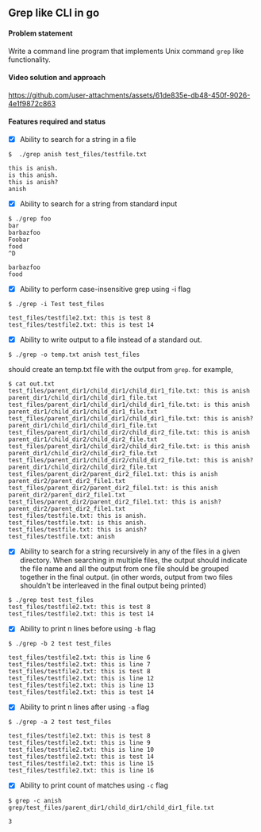 ## Grep like CLI in go

#### Problem statement

Write a command line program that implements Unix command `grep` like functionality.

#### Video solution and approach

https://github.com/user-attachments/assets/61de835e-db48-450f-9026-4e1f9872c863


#### Features required and status

- [x] Ability to search for a string in a file

```
$  ./grep anish test_files/testfile.txt
```

```
this is anish.
is this anish.
this is anish?
anish
```

- [x] Ability to search for a string from standard input

```
$ ./grep foo
bar
barbazfoo
Foobar
food
^D
```

```
barbazfoo
food
```

- [x] Ability to perform case-insensitive grep using -i flag

```
$ ./grep -i Test test_files
```

```
test_files/testfile2.txt: this is test 8
test_files/testfile2.txt: this is test 14
```

- [x] Ability to write output to a file instead of a standard out.

```
$ ./grep -o temp.txt anish test_files
```

should create an temp.txt file with the output from `grep`. for example,

```
$ cat out.txt
test_files/parent_dir1/child_dir1/child_dir1_file.txt: this is anish parent_dir1/child_dir1/child_dir1_file.txt
test_files/parent_dir1/child_dir1/child_dir1_file.txt: is this anish parent_dir1/child_dir1/child_dir1_file.txt
test_files/parent_dir1/child_dir1/child_dir1_file.txt: this is anish? parent_dir1/child_dir1/child_dir1_file.txt
test_files/parent_dir1/child_dir2/child_dir2_file.txt: this is anish parent_dir1/child_dir2/child_dir2_file.txt
test_files/parent_dir1/child_dir2/child_dir2_file.txt: is this anish parent_dir1/child_dir2/child_dir2_file.txt
test_files/parent_dir1/child_dir2/child_dir2_file.txt: this is anish? parent_dir1/child_dir2/child_dir2_file.txt
test_files/parent_dir2/parent_dir2_file1.txt: this is anish parent_dir2/parent_dir2_file1.txt
test_files/parent_dir2/parent_dir2_file1.txt: is this anish parent_dir2/parent_dir2_file1.txt
test_files/parent_dir2/parent_dir2_file1.txt: this is anish? parent_dir2/parent_dir2_file1.txt
test_files/testfile.txt: this is anish.
test_files/testfile.txt: is this anish.
test_files/testfile.txt: this is anish?
test_files/testfile.txt: anish
```

- [x] Ability to search for a string recursively in any of the files in a given directory. When searching in multiple files, the output should indicate the file name and all the output from one file should be grouped together in the final output. (in other words, output from two files shouldn't be interleaved in the final output being printed)

```
$ ./grep test test_files
test_files/testfile2.txt: this is test 8
test_files/testfile2.txt: this is test 14
```

- [x] Ability to print n lines before using `-b` flag

```
$ ./grep -b 2 test test_files
```

```
test_files/testfile2.txt: this is line 6
test_files/testfile2.txt: this is line 7
test_files/testfile2.txt: this is test 8
test_files/testfile2.txt: this is line 12
test_files/testfile2.txt: this is line 13
test_files/testfile2.txt: this is test 14
```

- [x] Ability to print n lines after using `-a` flag

```
$ ./grep -a 2 test test_files
```

```
test_files/testfile2.txt: this is test 8
test_files/testfile2.txt: this is line 9
test_files/testfile2.txt: this is line 10
test_files/testfile2.txt: this is test 14
test_files/testfile2.txt: this is line 15
test_files/testfile2.txt: this is line 16
```

- [x] Ability to print count of matches using `-c` flag

```
$ grep -c anish grep/test_files/parent_dir1/child_dir1/child_dir1_file.txt
```

```
3
```

